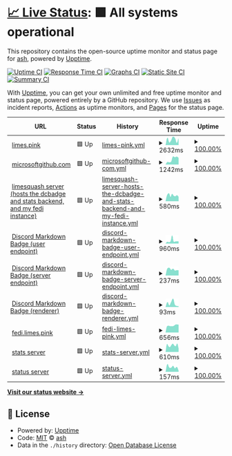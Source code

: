 # [📈 Live Status](https://status.limes.pink): <!--live status--> **🟩 All systems operational**

This repository contains the open-source uptime monitor and status page for [ash](limes.pink), powered by [Upptime](https://github.com/upptime/upptime).

[![Uptime CI](https://github.com/gitlimes/status/workflows/Uptime%20CI/badge.svg)](https://github.com/gitlimes/status/actions?query=workflow%3A%22Uptime+CI%22)
[![Response Time CI](https://github.com/gitlimes/status/workflows/Response%20Time%20CI/badge.svg)](https://github.com/gitlimes/status/actions?query=workflow%3A%22Response+Time+CI%22)
[![Graphs CI](https://github.com/gitlimes/status/workflows/Graphs%20CI/badge.svg)](https://github.com/gitlimes/status/actions?query=workflow%3A%22Graphs+CI%22)
[![Static Site CI](https://github.com/gitlimes/status/workflows/Static%20Site%20CI/badge.svg)](https://github.com/gitlimes/status/actions?query=workflow%3A%22Static+Site+CI%22)
[![Summary CI](https://github.com/gitlimes/status/workflows/Summary%20CI/badge.svg)](https://github.com/gitlimes/status/actions?query=workflow%3A%22Summary+CI%22)

With [Upptime](https://upptime.js.org), you can get your own unlimited and free uptime monitor and status page, powered entirely by a GitHub repository. We use [Issues](https://github.com/gitlimes/status/issues) as incident reports, [Actions](https://github.com/gitlimes/status/actions) as uptime monitors, and [Pages](https://status.limes.pink) for the status page.

<!--start: status pages-->
<!-- This summary is generated by Upptime (https://github.com/upptime/upptime) -->
<!-- Do not edit this manually, your changes will be overwritten -->
<!-- prettier-ignore -->
| URL | Status | History | Response Time | Uptime |
| --- | ------ | ------- | ------------- | ------ |
| <img alt="" src="https://icons.duckduckgo.com/ip3/limes.pink.ico" height="13"> [limes.pink](https://limes.pink) | 🟩 Up | [limes-pink.yml](https://github.com/gitlimes/status/commits/HEAD/history/limes-pink.yml) | <details><summary><img alt="Response time graph" src="./graphs/limes-pink/response-time-week.png" height="20"> 2632ms</summary><br><a href="https://status.limes.pink/history/limes-pink"><img alt="Response time 3242" src="https://img.shields.io/endpoint?url=https%3A%2F%2Fraw.githubusercontent.com%2Fgitlimes%2Fstatus%2FHEAD%2Fapi%2Flimes-pink%2Fresponse-time.json"></a><br><a href="https://status.limes.pink/history/limes-pink"><img alt="24-hour response time 3939" src="https://img.shields.io/endpoint?url=https%3A%2F%2Fraw.githubusercontent.com%2Fgitlimes%2Fstatus%2FHEAD%2Fapi%2Flimes-pink%2Fresponse-time-day.json"></a><br><a href="https://status.limes.pink/history/limes-pink"><img alt="7-day response time 2632" src="https://img.shields.io/endpoint?url=https%3A%2F%2Fraw.githubusercontent.com%2Fgitlimes%2Fstatus%2FHEAD%2Fapi%2Flimes-pink%2Fresponse-time-week.json"></a><br><a href="https://status.limes.pink/history/limes-pink"><img alt="30-day response time 2924" src="https://img.shields.io/endpoint?url=https%3A%2F%2Fraw.githubusercontent.com%2Fgitlimes%2Fstatus%2FHEAD%2Fapi%2Flimes-pink%2Fresponse-time-month.json"></a><br><a href="https://status.limes.pink/history/limes-pink"><img alt="1-year response time 3242" src="https://img.shields.io/endpoint?url=https%3A%2F%2Fraw.githubusercontent.com%2Fgitlimes%2Fstatus%2FHEAD%2Fapi%2Flimes-pink%2Fresponse-time-year.json"></a></details> | <details><summary><a href="https://status.limes.pink/history/limes-pink">100.00%</a></summary><a href="https://status.limes.pink/history/limes-pink"><img alt="All-time uptime 99.79%" src="https://img.shields.io/endpoint?url=https%3A%2F%2Fraw.githubusercontent.com%2Fgitlimes%2Fstatus%2FHEAD%2Fapi%2Flimes-pink%2Fuptime.json"></a><br><a href="https://status.limes.pink/history/limes-pink"><img alt="24-hour uptime 100.00%" src="https://img.shields.io/endpoint?url=https%3A%2F%2Fraw.githubusercontent.com%2Fgitlimes%2Fstatus%2FHEAD%2Fapi%2Flimes-pink%2Fuptime-day.json"></a><br><a href="https://status.limes.pink/history/limes-pink"><img alt="7-day uptime 100.00%" src="https://img.shields.io/endpoint?url=https%3A%2F%2Fraw.githubusercontent.com%2Fgitlimes%2Fstatus%2FHEAD%2Fapi%2Flimes-pink%2Fuptime-week.json"></a><br><a href="https://status.limes.pink/history/limes-pink"><img alt="30-day uptime 100.00%" src="https://img.shields.io/endpoint?url=https%3A%2F%2Fraw.githubusercontent.com%2Fgitlimes%2Fstatus%2FHEAD%2Fapi%2Flimes-pink%2Fuptime-month.json"></a><br><a href="https://status.limes.pink/history/limes-pink"><img alt="1-year uptime 99.79%" src="https://img.shields.io/endpoint?url=https%3A%2F%2Fraw.githubusercontent.com%2Fgitlimes%2Fstatus%2FHEAD%2Fapi%2Flimes-pink%2Fuptime-year.json"></a></details>
| <img alt="" src="https://icons.duckduckgo.com/ip3/microsoftgithub.com.ico" height="13"> [microsoftgithub.com](https://microsoftgithub.com/usage) | 🟩 Up | [microsoftgithub-com.yml](https://github.com/gitlimes/status/commits/HEAD/history/microsoftgithub-com.yml) | <details><summary><img alt="Response time graph" src="./graphs/microsoftgithub-com/response-time-week.png" height="20"> 1242ms</summary><br><a href="https://status.limes.pink/history/microsoftgithub-com"><img alt="Response time 1056" src="https://img.shields.io/endpoint?url=https%3A%2F%2Fraw.githubusercontent.com%2Fgitlimes%2Fstatus%2FHEAD%2Fapi%2Fmicrosoftgithub-com%2Fresponse-time.json"></a><br><a href="https://status.limes.pink/history/microsoftgithub-com"><img alt="24-hour response time 1511" src="https://img.shields.io/endpoint?url=https%3A%2F%2Fraw.githubusercontent.com%2Fgitlimes%2Fstatus%2FHEAD%2Fapi%2Fmicrosoftgithub-com%2Fresponse-time-day.json"></a><br><a href="https://status.limes.pink/history/microsoftgithub-com"><img alt="7-day response time 1242" src="https://img.shields.io/endpoint?url=https%3A%2F%2Fraw.githubusercontent.com%2Fgitlimes%2Fstatus%2FHEAD%2Fapi%2Fmicrosoftgithub-com%2Fresponse-time-week.json"></a><br><a href="https://status.limes.pink/history/microsoftgithub-com"><img alt="30-day response time 1026" src="https://img.shields.io/endpoint?url=https%3A%2F%2Fraw.githubusercontent.com%2Fgitlimes%2Fstatus%2FHEAD%2Fapi%2Fmicrosoftgithub-com%2Fresponse-time-month.json"></a><br><a href="https://status.limes.pink/history/microsoftgithub-com"><img alt="1-year response time 1056" src="https://img.shields.io/endpoint?url=https%3A%2F%2Fraw.githubusercontent.com%2Fgitlimes%2Fstatus%2FHEAD%2Fapi%2Fmicrosoftgithub-com%2Fresponse-time-year.json"></a></details> | <details><summary><a href="https://status.limes.pink/history/microsoftgithub-com">100.00%</a></summary><a href="https://status.limes.pink/history/microsoftgithub-com"><img alt="All-time uptime 100.00%" src="https://img.shields.io/endpoint?url=https%3A%2F%2Fraw.githubusercontent.com%2Fgitlimes%2Fstatus%2FHEAD%2Fapi%2Fmicrosoftgithub-com%2Fuptime.json"></a><br><a href="https://status.limes.pink/history/microsoftgithub-com"><img alt="24-hour uptime 100.00%" src="https://img.shields.io/endpoint?url=https%3A%2F%2Fraw.githubusercontent.com%2Fgitlimes%2Fstatus%2FHEAD%2Fapi%2Fmicrosoftgithub-com%2Fuptime-day.json"></a><br><a href="https://status.limes.pink/history/microsoftgithub-com"><img alt="7-day uptime 100.00%" src="https://img.shields.io/endpoint?url=https%3A%2F%2Fraw.githubusercontent.com%2Fgitlimes%2Fstatus%2FHEAD%2Fapi%2Fmicrosoftgithub-com%2Fuptime-week.json"></a><br><a href="https://status.limes.pink/history/microsoftgithub-com"><img alt="30-day uptime 100.00%" src="https://img.shields.io/endpoint?url=https%3A%2F%2Fraw.githubusercontent.com%2Fgitlimes%2Fstatus%2FHEAD%2Fapi%2Fmicrosoftgithub-com%2Fuptime-month.json"></a><br><a href="https://status.limes.pink/history/microsoftgithub-com"><img alt="1-year uptime 100.00%" src="https://img.shields.io/endpoint?url=https%3A%2F%2Fraw.githubusercontent.com%2Fgitlimes%2Fstatus%2FHEAD%2Fapi%2Fmicrosoftgithub-com%2Fuptime-year.json"></a></details>
| <img alt="" src="https://icons.duckduckgo.com/ip3/limesquash.limes.pink.ico" height="13"> [limesquash server (hosts the dcbadge and stats backend, and my fedi instance)](https://limesquash.limes.pink/) | 🟩 Up | [limesquash-server-hosts-the-dcbadge-and-stats-backend-and-my-fedi-instance.yml](https://github.com/gitlimes/status/commits/HEAD/history/limesquash-server-hosts-the-dcbadge-and-stats-backend-and-my-fedi-instance.yml) | <details><summary><img alt="Response time graph" src="./graphs/limesquash-server-hosts-the-dcbadge-and-stats-backend-and-my-fedi-instance/response-time-week.png" height="20"> 580ms</summary><br><a href="https://status.limes.pink/history/limesquash-server-hosts-the-dcbadge-and-stats-backend-and-my-fedi-instance"><img alt="Response time 580" src="https://img.shields.io/endpoint?url=https%3A%2F%2Fraw.githubusercontent.com%2Fgitlimes%2Fstatus%2FHEAD%2Fapi%2Flimesquash-server-hosts-the-dcbadge-and-stats-backend-and-my-fedi-instance%2Fresponse-time.json"></a><br><a href="https://status.limes.pink/history/limesquash-server-hosts-the-dcbadge-and-stats-backend-and-my-fedi-instance"><img alt="24-hour response time 727" src="https://img.shields.io/endpoint?url=https%3A%2F%2Fraw.githubusercontent.com%2Fgitlimes%2Fstatus%2FHEAD%2Fapi%2Flimesquash-server-hosts-the-dcbadge-and-stats-backend-and-my-fedi-instance%2Fresponse-time-day.json"></a><br><a href="https://status.limes.pink/history/limesquash-server-hosts-the-dcbadge-and-stats-backend-and-my-fedi-instance"><img alt="7-day response time 580" src="https://img.shields.io/endpoint?url=https%3A%2F%2Fraw.githubusercontent.com%2Fgitlimes%2Fstatus%2FHEAD%2Fapi%2Flimesquash-server-hosts-the-dcbadge-and-stats-backend-and-my-fedi-instance%2Fresponse-time-week.json"></a><br><a href="https://status.limes.pink/history/limesquash-server-hosts-the-dcbadge-and-stats-backend-and-my-fedi-instance"><img alt="30-day response time 580" src="https://img.shields.io/endpoint?url=https%3A%2F%2Fraw.githubusercontent.com%2Fgitlimes%2Fstatus%2FHEAD%2Fapi%2Flimesquash-server-hosts-the-dcbadge-and-stats-backend-and-my-fedi-instance%2Fresponse-time-month.json"></a><br><a href="https://status.limes.pink/history/limesquash-server-hosts-the-dcbadge-and-stats-backend-and-my-fedi-instance"><img alt="1-year response time 580" src="https://img.shields.io/endpoint?url=https%3A%2F%2Fraw.githubusercontent.com%2Fgitlimes%2Fstatus%2FHEAD%2Fapi%2Flimesquash-server-hosts-the-dcbadge-and-stats-backend-and-my-fedi-instance%2Fresponse-time-year.json"></a></details> | <details><summary><a href="https://status.limes.pink/history/limesquash-server-hosts-the-dcbadge-and-stats-backend-and-my-fedi-instance">100.00%</a></summary><a href="https://status.limes.pink/history/limesquash-server-hosts-the-dcbadge-and-stats-backend-and-my-fedi-instance"><img alt="All-time uptime 100.00%" src="https://img.shields.io/endpoint?url=https%3A%2F%2Fraw.githubusercontent.com%2Fgitlimes%2Fstatus%2FHEAD%2Fapi%2Flimesquash-server-hosts-the-dcbadge-and-stats-backend-and-my-fedi-instance%2Fuptime.json"></a><br><a href="https://status.limes.pink/history/limesquash-server-hosts-the-dcbadge-and-stats-backend-and-my-fedi-instance"><img alt="24-hour uptime 100.00%" src="https://img.shields.io/endpoint?url=https%3A%2F%2Fraw.githubusercontent.com%2Fgitlimes%2Fstatus%2FHEAD%2Fapi%2Flimesquash-server-hosts-the-dcbadge-and-stats-backend-and-my-fedi-instance%2Fuptime-day.json"></a><br><a href="https://status.limes.pink/history/limesquash-server-hosts-the-dcbadge-and-stats-backend-and-my-fedi-instance"><img alt="7-day uptime 100.00%" src="https://img.shields.io/endpoint?url=https%3A%2F%2Fraw.githubusercontent.com%2Fgitlimes%2Fstatus%2FHEAD%2Fapi%2Flimesquash-server-hosts-the-dcbadge-and-stats-backend-and-my-fedi-instance%2Fuptime-week.json"></a><br><a href="https://status.limes.pink/history/limesquash-server-hosts-the-dcbadge-and-stats-backend-and-my-fedi-instance"><img alt="30-day uptime 100.00%" src="https://img.shields.io/endpoint?url=https%3A%2F%2Fraw.githubusercontent.com%2Fgitlimes%2Fstatus%2FHEAD%2Fapi%2Flimesquash-server-hosts-the-dcbadge-and-stats-backend-and-my-fedi-instance%2Fuptime-month.json"></a><br><a href="https://status.limes.pink/history/limesquash-server-hosts-the-dcbadge-and-stats-backend-and-my-fedi-instance"><img alt="1-year uptime 100.00%" src="https://img.shields.io/endpoint?url=https%3A%2F%2Fraw.githubusercontent.com%2Fgitlimes%2Fstatus%2FHEAD%2Fapi%2Flimesquash-server-hosts-the-dcbadge-and-stats-backend-and-my-fedi-instance%2Fuptime-year.json"></a></details>
| <img alt="" src="https://icons.duckduckgo.com/ip3/dcbadge.limesquash.limes.pink.ico" height="13"> [Discord Markdown Badge (user endpoint)](https://dcbadge.limesquash.limes.pink/md-shield/json?u=406125028065804289) | 🟩 Up | [discord-markdown-badge-user-endpoint.yml](https://github.com/gitlimes/status/commits/HEAD/history/discord-markdown-badge-user-endpoint.yml) | <details><summary><img alt="Response time graph" src="./graphs/discord-markdown-badge-user-endpoint/response-time-week.png" height="20"> 960ms</summary><br><a href="https://status.limes.pink/history/discord-markdown-badge-user-endpoint"><img alt="Response time 1221" src="https://img.shields.io/endpoint?url=https%3A%2F%2Fraw.githubusercontent.com%2Fgitlimes%2Fstatus%2FHEAD%2Fapi%2Fdiscord-markdown-badge-user-endpoint%2Fresponse-time.json"></a><br><a href="https://status.limes.pink/history/discord-markdown-badge-user-endpoint"><img alt="24-hour response time 577" src="https://img.shields.io/endpoint?url=https%3A%2F%2Fraw.githubusercontent.com%2Fgitlimes%2Fstatus%2FHEAD%2Fapi%2Fdiscord-markdown-badge-user-endpoint%2Fresponse-time-day.json"></a><br><a href="https://status.limes.pink/history/discord-markdown-badge-user-endpoint"><img alt="7-day response time 960" src="https://img.shields.io/endpoint?url=https%3A%2F%2Fraw.githubusercontent.com%2Fgitlimes%2Fstatus%2FHEAD%2Fapi%2Fdiscord-markdown-badge-user-endpoint%2Fresponse-time-week.json"></a><br><a href="https://status.limes.pink/history/discord-markdown-badge-user-endpoint"><img alt="30-day response time 1389" src="https://img.shields.io/endpoint?url=https%3A%2F%2Fraw.githubusercontent.com%2Fgitlimes%2Fstatus%2FHEAD%2Fapi%2Fdiscord-markdown-badge-user-endpoint%2Fresponse-time-month.json"></a><br><a href="https://status.limes.pink/history/discord-markdown-badge-user-endpoint"><img alt="1-year response time 1221" src="https://img.shields.io/endpoint?url=https%3A%2F%2Fraw.githubusercontent.com%2Fgitlimes%2Fstatus%2FHEAD%2Fapi%2Fdiscord-markdown-badge-user-endpoint%2Fresponse-time-year.json"></a></details> | <details><summary><a href="https://status.limes.pink/history/discord-markdown-badge-user-endpoint">100.00%</a></summary><a href="https://status.limes.pink/history/discord-markdown-badge-user-endpoint"><img alt="All-time uptime 98.85%" src="https://img.shields.io/endpoint?url=https%3A%2F%2Fraw.githubusercontent.com%2Fgitlimes%2Fstatus%2FHEAD%2Fapi%2Fdiscord-markdown-badge-user-endpoint%2Fuptime.json"></a><br><a href="https://status.limes.pink/history/discord-markdown-badge-user-endpoint"><img alt="24-hour uptime 100.00%" src="https://img.shields.io/endpoint?url=https%3A%2F%2Fraw.githubusercontent.com%2Fgitlimes%2Fstatus%2FHEAD%2Fapi%2Fdiscord-markdown-badge-user-endpoint%2Fuptime-day.json"></a><br><a href="https://status.limes.pink/history/discord-markdown-badge-user-endpoint"><img alt="7-day uptime 100.00%" src="https://img.shields.io/endpoint?url=https%3A%2F%2Fraw.githubusercontent.com%2Fgitlimes%2Fstatus%2FHEAD%2Fapi%2Fdiscord-markdown-badge-user-endpoint%2Fuptime-week.json"></a><br><a href="https://status.limes.pink/history/discord-markdown-badge-user-endpoint"><img alt="30-day uptime 98.60%" src="https://img.shields.io/endpoint?url=https%3A%2F%2Fraw.githubusercontent.com%2Fgitlimes%2Fstatus%2FHEAD%2Fapi%2Fdiscord-markdown-badge-user-endpoint%2Fuptime-month.json"></a><br><a href="https://status.limes.pink/history/discord-markdown-badge-user-endpoint"><img alt="1-year uptime 98.85%" src="https://img.shields.io/endpoint?url=https%3A%2F%2Fraw.githubusercontent.com%2Fgitlimes%2Fstatus%2FHEAD%2Fapi%2Fdiscord-markdown-badge-user-endpoint%2Fuptime-year.json"></a></details>
| <img alt="" src="https://icons.duckduckgo.com/ip3/discord.com.ico" height="13"> [Discord Markdown Badge (server endpoint)](https://discord.com/invite/zkspfFwqDg) | 🟩 Up | [discord-markdown-badge-server-endpoint.yml](https://github.com/gitlimes/status/commits/HEAD/history/discord-markdown-badge-server-endpoint.yml) | <details><summary><img alt="Response time graph" src="./graphs/discord-markdown-badge-server-endpoint/response-time-week.png" height="20"> 237ms</summary><br><a href="https://status.limes.pink/history/discord-markdown-badge-server-endpoint"><img alt="Response time 247" src="https://img.shields.io/endpoint?url=https%3A%2F%2Fraw.githubusercontent.com%2Fgitlimes%2Fstatus%2FHEAD%2Fapi%2Fdiscord-markdown-badge-server-endpoint%2Fresponse-time.json"></a><br><a href="https://status.limes.pink/history/discord-markdown-badge-server-endpoint"><img alt="24-hour response time 236" src="https://img.shields.io/endpoint?url=https%3A%2F%2Fraw.githubusercontent.com%2Fgitlimes%2Fstatus%2FHEAD%2Fapi%2Fdiscord-markdown-badge-server-endpoint%2Fresponse-time-day.json"></a><br><a href="https://status.limes.pink/history/discord-markdown-badge-server-endpoint"><img alt="7-day response time 237" src="https://img.shields.io/endpoint?url=https%3A%2F%2Fraw.githubusercontent.com%2Fgitlimes%2Fstatus%2FHEAD%2Fapi%2Fdiscord-markdown-badge-server-endpoint%2Fresponse-time-week.json"></a><br><a href="https://status.limes.pink/history/discord-markdown-badge-server-endpoint"><img alt="30-day response time 243" src="https://img.shields.io/endpoint?url=https%3A%2F%2Fraw.githubusercontent.com%2Fgitlimes%2Fstatus%2FHEAD%2Fapi%2Fdiscord-markdown-badge-server-endpoint%2Fresponse-time-month.json"></a><br><a href="https://status.limes.pink/history/discord-markdown-badge-server-endpoint"><img alt="1-year response time 247" src="https://img.shields.io/endpoint?url=https%3A%2F%2Fraw.githubusercontent.com%2Fgitlimes%2Fstatus%2FHEAD%2Fapi%2Fdiscord-markdown-badge-server-endpoint%2Fresponse-time-year.json"></a></details> | <details><summary><a href="https://status.limes.pink/history/discord-markdown-badge-server-endpoint">100.00%</a></summary><a href="https://status.limes.pink/history/discord-markdown-badge-server-endpoint"><img alt="All-time uptime 100.00%" src="https://img.shields.io/endpoint?url=https%3A%2F%2Fraw.githubusercontent.com%2Fgitlimes%2Fstatus%2FHEAD%2Fapi%2Fdiscord-markdown-badge-server-endpoint%2Fuptime.json"></a><br><a href="https://status.limes.pink/history/discord-markdown-badge-server-endpoint"><img alt="24-hour uptime 100.00%" src="https://img.shields.io/endpoint?url=https%3A%2F%2Fraw.githubusercontent.com%2Fgitlimes%2Fstatus%2FHEAD%2Fapi%2Fdiscord-markdown-badge-server-endpoint%2Fuptime-day.json"></a><br><a href="https://status.limes.pink/history/discord-markdown-badge-server-endpoint"><img alt="7-day uptime 100.00%" src="https://img.shields.io/endpoint?url=https%3A%2F%2Fraw.githubusercontent.com%2Fgitlimes%2Fstatus%2FHEAD%2Fapi%2Fdiscord-markdown-badge-server-endpoint%2Fuptime-week.json"></a><br><a href="https://status.limes.pink/history/discord-markdown-badge-server-endpoint"><img alt="30-day uptime 100.00%" src="https://img.shields.io/endpoint?url=https%3A%2F%2Fraw.githubusercontent.com%2Fgitlimes%2Fstatus%2FHEAD%2Fapi%2Fdiscord-markdown-badge-server-endpoint%2Fuptime-month.json"></a><br><a href="https://status.limes.pink/history/discord-markdown-badge-server-endpoint"><img alt="1-year uptime 100.00%" src="https://img.shields.io/endpoint?url=https%3A%2F%2Fraw.githubusercontent.com%2Fgitlimes%2Fstatus%2FHEAD%2Fapi%2Fdiscord-markdown-badge-server-endpoint%2Fuptime-year.json"></a></details>
| <img alt="" src="https://icons.duckduckgo.com/ip3/dcbadge.vercel.app.ico" height="13"> [Discord Markdown Badge (renderer)](https://dcbadge.vercel.app/) | 🟩 Up | [discord-markdown-badge-renderer.yml](https://github.com/gitlimes/status/commits/HEAD/history/discord-markdown-badge-renderer.yml) | <details><summary><img alt="Response time graph" src="./graphs/discord-markdown-badge-renderer/response-time-week.png" height="20"> 93ms</summary><br><a href="https://status.limes.pink/history/discord-markdown-badge-renderer"><img alt="Response time 187" src="https://img.shields.io/endpoint?url=https%3A%2F%2Fraw.githubusercontent.com%2Fgitlimes%2Fstatus%2FHEAD%2Fapi%2Fdiscord-markdown-badge-renderer%2Fresponse-time.json"></a><br><a href="https://status.limes.pink/history/discord-markdown-badge-renderer"><img alt="24-hour response time 111" src="https://img.shields.io/endpoint?url=https%3A%2F%2Fraw.githubusercontent.com%2Fgitlimes%2Fstatus%2FHEAD%2Fapi%2Fdiscord-markdown-badge-renderer%2Fresponse-time-day.json"></a><br><a href="https://status.limes.pink/history/discord-markdown-badge-renderer"><img alt="7-day response time 93" src="https://img.shields.io/endpoint?url=https%3A%2F%2Fraw.githubusercontent.com%2Fgitlimes%2Fstatus%2FHEAD%2Fapi%2Fdiscord-markdown-badge-renderer%2Fresponse-time-week.json"></a><br><a href="https://status.limes.pink/history/discord-markdown-badge-renderer"><img alt="30-day response time 225" src="https://img.shields.io/endpoint?url=https%3A%2F%2Fraw.githubusercontent.com%2Fgitlimes%2Fstatus%2FHEAD%2Fapi%2Fdiscord-markdown-badge-renderer%2Fresponse-time-month.json"></a><br><a href="https://status.limes.pink/history/discord-markdown-badge-renderer"><img alt="1-year response time 187" src="https://img.shields.io/endpoint?url=https%3A%2F%2Fraw.githubusercontent.com%2Fgitlimes%2Fstatus%2FHEAD%2Fapi%2Fdiscord-markdown-badge-renderer%2Fresponse-time-year.json"></a></details> | <details><summary><a href="https://status.limes.pink/history/discord-markdown-badge-renderer">100.00%</a></summary><a href="https://status.limes.pink/history/discord-markdown-badge-renderer"><img alt="All-time uptime 100.00%" src="https://img.shields.io/endpoint?url=https%3A%2F%2Fraw.githubusercontent.com%2Fgitlimes%2Fstatus%2FHEAD%2Fapi%2Fdiscord-markdown-badge-renderer%2Fuptime.json"></a><br><a href="https://status.limes.pink/history/discord-markdown-badge-renderer"><img alt="24-hour uptime 100.00%" src="https://img.shields.io/endpoint?url=https%3A%2F%2Fraw.githubusercontent.com%2Fgitlimes%2Fstatus%2FHEAD%2Fapi%2Fdiscord-markdown-badge-renderer%2Fuptime-day.json"></a><br><a href="https://status.limes.pink/history/discord-markdown-badge-renderer"><img alt="7-day uptime 100.00%" src="https://img.shields.io/endpoint?url=https%3A%2F%2Fraw.githubusercontent.com%2Fgitlimes%2Fstatus%2FHEAD%2Fapi%2Fdiscord-markdown-badge-renderer%2Fuptime-week.json"></a><br><a href="https://status.limes.pink/history/discord-markdown-badge-renderer"><img alt="30-day uptime 100.00%" src="https://img.shields.io/endpoint?url=https%3A%2F%2Fraw.githubusercontent.com%2Fgitlimes%2Fstatus%2FHEAD%2Fapi%2Fdiscord-markdown-badge-renderer%2Fuptime-month.json"></a><br><a href="https://status.limes.pink/history/discord-markdown-badge-renderer"><img alt="1-year uptime 100.00%" src="https://img.shields.io/endpoint?url=https%3A%2F%2Fraw.githubusercontent.com%2Fgitlimes%2Fstatus%2FHEAD%2Fapi%2Fdiscord-markdown-badge-renderer%2Fuptime-year.json"></a></details>
| <img alt="" src="https://icons.duckduckgo.com/ip3/fedi.limes.pink.ico" height="13"> [fedi.limes.pink](https://fedi.limes.pink/@limes) | 🟩 Up | [fedi-limes-pink.yml](https://github.com/gitlimes/status/commits/HEAD/history/fedi-limes-pink.yml) | <details><summary><img alt="Response time graph" src="./graphs/fedi-limes-pink/response-time-week.png" height="20"> 656ms</summary><br><a href="https://status.limes.pink/history/fedi-limes-pink"><img alt="Response time 706" src="https://img.shields.io/endpoint?url=https%3A%2F%2Fraw.githubusercontent.com%2Fgitlimes%2Fstatus%2FHEAD%2Fapi%2Ffedi-limes-pink%2Fresponse-time.json"></a><br><a href="https://status.limes.pink/history/fedi-limes-pink"><img alt="24-hour response time 607" src="https://img.shields.io/endpoint?url=https%3A%2F%2Fraw.githubusercontent.com%2Fgitlimes%2Fstatus%2FHEAD%2Fapi%2Ffedi-limes-pink%2Fresponse-time-day.json"></a><br><a href="https://status.limes.pink/history/fedi-limes-pink"><img alt="7-day response time 656" src="https://img.shields.io/endpoint?url=https%3A%2F%2Fraw.githubusercontent.com%2Fgitlimes%2Fstatus%2FHEAD%2Fapi%2Ffedi-limes-pink%2Fresponse-time-week.json"></a><br><a href="https://status.limes.pink/history/fedi-limes-pink"><img alt="30-day response time 706" src="https://img.shields.io/endpoint?url=https%3A%2F%2Fraw.githubusercontent.com%2Fgitlimes%2Fstatus%2FHEAD%2Fapi%2Ffedi-limes-pink%2Fresponse-time-month.json"></a><br><a href="https://status.limes.pink/history/fedi-limes-pink"><img alt="1-year response time 706" src="https://img.shields.io/endpoint?url=https%3A%2F%2Fraw.githubusercontent.com%2Fgitlimes%2Fstatus%2FHEAD%2Fapi%2Ffedi-limes-pink%2Fresponse-time-year.json"></a></details> | <details><summary><a href="https://status.limes.pink/history/fedi-limes-pink">100.00%</a></summary><a href="https://status.limes.pink/history/fedi-limes-pink"><img alt="All-time uptime 99.91%" src="https://img.shields.io/endpoint?url=https%3A%2F%2Fraw.githubusercontent.com%2Fgitlimes%2Fstatus%2FHEAD%2Fapi%2Ffedi-limes-pink%2Fuptime.json"></a><br><a href="https://status.limes.pink/history/fedi-limes-pink"><img alt="24-hour uptime 100.00%" src="https://img.shields.io/endpoint?url=https%3A%2F%2Fraw.githubusercontent.com%2Fgitlimes%2Fstatus%2FHEAD%2Fapi%2Ffedi-limes-pink%2Fuptime-day.json"></a><br><a href="https://status.limes.pink/history/fedi-limes-pink"><img alt="7-day uptime 100.00%" src="https://img.shields.io/endpoint?url=https%3A%2F%2Fraw.githubusercontent.com%2Fgitlimes%2Fstatus%2FHEAD%2Fapi%2Ffedi-limes-pink%2Fuptime-week.json"></a><br><a href="https://status.limes.pink/history/fedi-limes-pink"><img alt="30-day uptime 99.91%" src="https://img.shields.io/endpoint?url=https%3A%2F%2Fraw.githubusercontent.com%2Fgitlimes%2Fstatus%2FHEAD%2Fapi%2Ffedi-limes-pink%2Fuptime-month.json"></a><br><a href="https://status.limes.pink/history/fedi-limes-pink"><img alt="1-year uptime 99.91%" src="https://img.shields.io/endpoint?url=https%3A%2F%2Fraw.githubusercontent.com%2Fgitlimes%2Fstatus%2FHEAD%2Fapi%2Ffedi-limes-pink%2Fuptime-year.json"></a></details>
| <img alt="" src="https://icons.duckduckgo.com/ip3/stats.limesquash.limes.pink.ico" height="13"> [stats server](https://stats.limesquash.limes.pink/) | 🟩 Up | [stats-server.yml](https://github.com/gitlimes/status/commits/HEAD/history/stats-server.yml) | <details><summary><img alt="Response time graph" src="./graphs/stats-server/response-time-week.png" height="20"> 610ms</summary><br><a href="https://status.limes.pink/history/stats-server"><img alt="Response time 737" src="https://img.shields.io/endpoint?url=https%3A%2F%2Fraw.githubusercontent.com%2Fgitlimes%2Fstatus%2FHEAD%2Fapi%2Fstats-server%2Fresponse-time.json"></a><br><a href="https://status.limes.pink/history/stats-server"><img alt="24-hour response time 723" src="https://img.shields.io/endpoint?url=https%3A%2F%2Fraw.githubusercontent.com%2Fgitlimes%2Fstatus%2FHEAD%2Fapi%2Fstats-server%2Fresponse-time-day.json"></a><br><a href="https://status.limes.pink/history/stats-server"><img alt="7-day response time 610" src="https://img.shields.io/endpoint?url=https%3A%2F%2Fraw.githubusercontent.com%2Fgitlimes%2Fstatus%2FHEAD%2Fapi%2Fstats-server%2Fresponse-time-week.json"></a><br><a href="https://status.limes.pink/history/stats-server"><img alt="30-day response time 692" src="https://img.shields.io/endpoint?url=https%3A%2F%2Fraw.githubusercontent.com%2Fgitlimes%2Fstatus%2FHEAD%2Fapi%2Fstats-server%2Fresponse-time-month.json"></a><br><a href="https://status.limes.pink/history/stats-server"><img alt="1-year response time 737" src="https://img.shields.io/endpoint?url=https%3A%2F%2Fraw.githubusercontent.com%2Fgitlimes%2Fstatus%2FHEAD%2Fapi%2Fstats-server%2Fresponse-time-year.json"></a></details> | <details><summary><a href="https://status.limes.pink/history/stats-server">100.00%</a></summary><a href="https://status.limes.pink/history/stats-server"><img alt="All-time uptime 99.76%" src="https://img.shields.io/endpoint?url=https%3A%2F%2Fraw.githubusercontent.com%2Fgitlimes%2Fstatus%2FHEAD%2Fapi%2Fstats-server%2Fuptime.json"></a><br><a href="https://status.limes.pink/history/stats-server"><img alt="24-hour uptime 100.00%" src="https://img.shields.io/endpoint?url=https%3A%2F%2Fraw.githubusercontent.com%2Fgitlimes%2Fstatus%2FHEAD%2Fapi%2Fstats-server%2Fuptime-day.json"></a><br><a href="https://status.limes.pink/history/stats-server"><img alt="7-day uptime 100.00%" src="https://img.shields.io/endpoint?url=https%3A%2F%2Fraw.githubusercontent.com%2Fgitlimes%2Fstatus%2FHEAD%2Fapi%2Fstats-server%2Fuptime-week.json"></a><br><a href="https://status.limes.pink/history/stats-server"><img alt="30-day uptime 99.84%" src="https://img.shields.io/endpoint?url=https%3A%2F%2Fraw.githubusercontent.com%2Fgitlimes%2Fstatus%2FHEAD%2Fapi%2Fstats-server%2Fuptime-month.json"></a><br><a href="https://status.limes.pink/history/stats-server"><img alt="1-year uptime 99.76%" src="https://img.shields.io/endpoint?url=https%3A%2F%2Fraw.githubusercontent.com%2Fgitlimes%2Fstatus%2FHEAD%2Fapi%2Fstats-server%2Fuptime-year.json"></a></details>
| <img alt="" src="https://icons.duckduckgo.com/ip3/status.limes.pink.ico" height="13"> [status server](https://status.limes.pink/) | 🟩 Up | [status-server.yml](https://github.com/gitlimes/status/commits/HEAD/history/status-server.yml) | <details><summary><img alt="Response time graph" src="./graphs/status-server/response-time-week.png" height="20"> 157ms</summary><br><a href="https://status.limes.pink/history/status-server"><img alt="Response time 186" src="https://img.shields.io/endpoint?url=https%3A%2F%2Fraw.githubusercontent.com%2Fgitlimes%2Fstatus%2FHEAD%2Fapi%2Fstatus-server%2Fresponse-time.json"></a><br><a href="https://status.limes.pink/history/status-server"><img alt="24-hour response time 301" src="https://img.shields.io/endpoint?url=https%3A%2F%2Fraw.githubusercontent.com%2Fgitlimes%2Fstatus%2FHEAD%2Fapi%2Fstatus-server%2Fresponse-time-day.json"></a><br><a href="https://status.limes.pink/history/status-server"><img alt="7-day response time 157" src="https://img.shields.io/endpoint?url=https%3A%2F%2Fraw.githubusercontent.com%2Fgitlimes%2Fstatus%2FHEAD%2Fapi%2Fstatus-server%2Fresponse-time-week.json"></a><br><a href="https://status.limes.pink/history/status-server"><img alt="30-day response time 177" src="https://img.shields.io/endpoint?url=https%3A%2F%2Fraw.githubusercontent.com%2Fgitlimes%2Fstatus%2FHEAD%2Fapi%2Fstatus-server%2Fresponse-time-month.json"></a><br><a href="https://status.limes.pink/history/status-server"><img alt="1-year response time 186" src="https://img.shields.io/endpoint?url=https%3A%2F%2Fraw.githubusercontent.com%2Fgitlimes%2Fstatus%2FHEAD%2Fapi%2Fstatus-server%2Fresponse-time-year.json"></a></details> | <details><summary><a href="https://status.limes.pink/history/status-server">100.00%</a></summary><a href="https://status.limes.pink/history/status-server"><img alt="All-time uptime 99.90%" src="https://img.shields.io/endpoint?url=https%3A%2F%2Fraw.githubusercontent.com%2Fgitlimes%2Fstatus%2FHEAD%2Fapi%2Fstatus-server%2Fuptime.json"></a><br><a href="https://status.limes.pink/history/status-server"><img alt="24-hour uptime 100.00%" src="https://img.shields.io/endpoint?url=https%3A%2F%2Fraw.githubusercontent.com%2Fgitlimes%2Fstatus%2FHEAD%2Fapi%2Fstatus-server%2Fuptime-day.json"></a><br><a href="https://status.limes.pink/history/status-server"><img alt="7-day uptime 100.00%" src="https://img.shields.io/endpoint?url=https%3A%2F%2Fraw.githubusercontent.com%2Fgitlimes%2Fstatus%2FHEAD%2Fapi%2Fstatus-server%2Fuptime-week.json"></a><br><a href="https://status.limes.pink/history/status-server"><img alt="30-day uptime 99.87%" src="https://img.shields.io/endpoint?url=https%3A%2F%2Fraw.githubusercontent.com%2Fgitlimes%2Fstatus%2FHEAD%2Fapi%2Fstatus-server%2Fuptime-month.json"></a><br><a href="https://status.limes.pink/history/status-server"><img alt="1-year uptime 99.90%" src="https://img.shields.io/endpoint?url=https%3A%2F%2Fraw.githubusercontent.com%2Fgitlimes%2Fstatus%2FHEAD%2Fapi%2Fstatus-server%2Fuptime-year.json"></a></details>

<!--end: status pages-->

[**Visit our status website →**](https://status.limes.pink)

## 📄 License

- Powered by: [Upptime](https://github.com/upptime/upptime)
- Code: [MIT](./LICENSE) © [ash](limes.pink)
- Data in the `./history` directory: [Open Database License](https://opendatacommons.org/licenses/odbl/1-0/)
